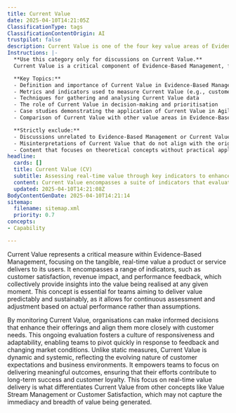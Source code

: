 ```yaml
---
title: Current Value
date: 2025-04-10T14:21:05Z
ClassificationType: tags
ClassificationContentOrigin: AI
trustpilot: false
description: Current Value is one of the four key value areas of Evidence‑Based Management. Rather than being a single measure, it comprises a group of indicators that collectively assess the tangible, real‑time value a product or service delivers. This group of measures includes, for example, customer satisfaction data, revenue impact, and performance feedback—all of which help determine how much value is being realized at present.
Instructions: |-
  **Use this category only for discussions on Current Value.**  
  Current Value is a critical component of Evidence-Based Management, focusing on the real-time assessment of the value delivered by a product or service. It encompasses a range of indicators that provide insights into customer satisfaction, revenue impact, and performance feedback, enabling organisations to evaluate the tangible benefits being realised at any given moment.

  **Key Topics:**
  - Definition and importance of Current Value in Evidence-Based Management
  - Metrics and indicators used to measure Current Value (e.g., customer satisfaction, revenue impact)
  - Techniques for gathering and analysing Current Value data
  - The role of Current Value in decision-making and prioritisation
  - Case studies demonstrating the application of Current Value in Agile and DevOps environments
  - Comparison of Current Value with other value areas in Evidence-Based Management

  **Strictly exclude:**
  - Discussions unrelated to Evidence-Based Management or Current Value
  - Misinterpretations of Current Value that do not align with the original theories and philosophies of Agile, DevOps, or Lean methodologies
  - Content that focuses on theoretical concepts without practical application or measurement of Current Value
headline:
  cards: []
  title: Current Value (CV)
  subtitle: Assessing real-time value through key indicators to enhance product and service delivery effectiveness.
  content: Current Value encompasses a suite of indicators that evaluate the immediate benefits a product or service provides. It includes metrics such as customer satisfaction, financial performance, and operational efficiency, enabling organisations to gauge real-time impact and make informed decisions to enhance delivery and stakeholder value.
  updated: 2025-04-10T14:21:08Z
BodyContentGenDate: 2025-04-10T14:21:14
sitemap:
  filename: sitemap.xml
  priority: 0.7
concepts:
- Capability

---
```

Current Value represents a critical measure within Evidence-Based Management, focusing on the tangible, real-time value a product or service delivers to its users. It encompasses a range of indicators, such as customer satisfaction, revenue impact, and performance feedback, which collectively provide insights into the value being realised at any given moment. This concept is essential for teams aiming to deliver value predictably and sustainably, as it allows for continuous assessment and adjustment based on actual performance rather than assumptions.

By monitoring Current Value, organisations can make informed decisions that enhance their offerings and align them more closely with customer needs. This ongoing evaluation fosters a culture of responsiveness and adaptability, enabling teams to pivot quickly in response to feedback and changing market conditions. Unlike static measures, Current Value is dynamic and systemic, reflecting the evolving nature of customer expectations and business environments. It empowers teams to focus on delivering meaningful outcomes, ensuring that their efforts contribute to long-term success and customer loyalty. This focus on real-time value delivery is what differentiates Current Value from other concepts like Value Stream Management or Customer Satisfaction, which may not capture the immediacy and breadth of value being generated.
